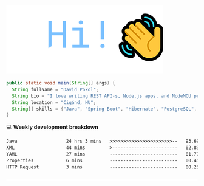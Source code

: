 ![Hi!](assets/images/hi.png)

```java
public static void main(String[] args) {
  String fullName = "David Pokol";
  String bio = "I love writing REST API-s, Node.js apps, and NodeMCU programs";
  String location = "Cigánd, HU";
  String[] skills = {"Java", "Spring Boot", "Hibernate", "PostgreSQL", "Git"};
}
```

💻 **Weekly development breakdown**
<!--START_SECTION:waka-->

```txt
Java                  24 hrs 3 mins   >>>>>>>>>>>>>>>>>>>>>>>--   93.69 %
XML                   44 mins         >------------------------   02.89 %
YAML                  27 mins         -------------------------   01.77 %
Properties            6 mins          -------------------------   00.45 %
HTTP Request          3 mins          -------------------------   00.25 %
```

<!--END_SECTION:waka-->

![footer](assets/images/footer.png)
